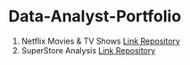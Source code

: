 # Data-Analyst-Portfolio

1. Netflix Movies & TV Shows
   [Link Repository](https://github.com/isnainimufidhatulmughni/Netflix-Movies-and-TV-Shows)
2. SuperStore Analysis
   [Link Repository](https://github.com/isnainimufidhatulmughni/SuperStore-Analysis)
